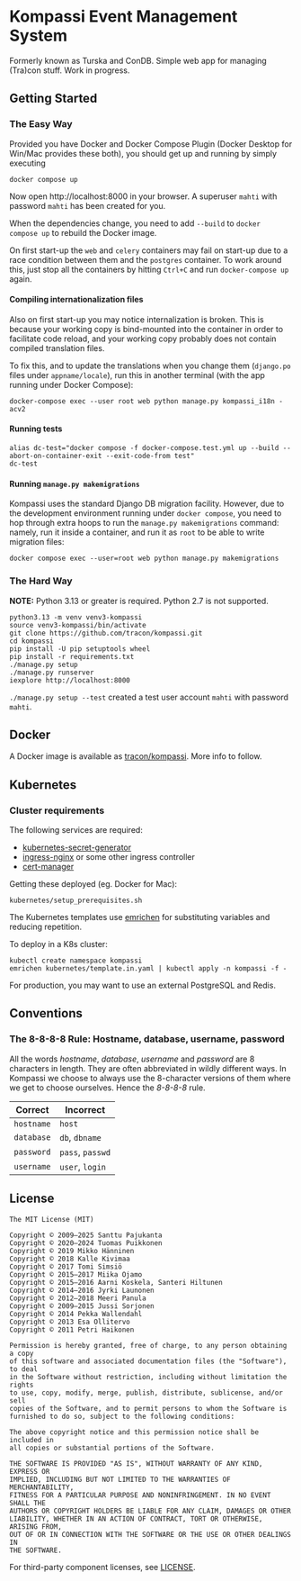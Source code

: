 # Kompassi Event Management System

Formerly known as Turska and ConDB. Simple web app for managing (Tra)con stuff. Work in progress.


## Getting Started

### The Easy Way

Provided you have Docker and Docker Compose Plugin (Docker Desktop for Win/Mac provides these both), you should get up and running by simply executing

    docker compose up

Now open http://localhost:8000 in your browser. A superuser `mahti` with password `mahti` has been created for you.

When the dependencies change, you need to add `--build` to `docker compose up` to rebuild the Docker image.

On first start-up the `web` and `celery` containers may fail on start-up due to a race condition between them and the `postgres` container. To work around this, just stop all the containers by hitting `Ctrl+C` and run `docker-compose up` again.

#### Compiling internationalization files

Also on first start-up you may notice internalization is broken. This is because your working copy is bind-mounted into the container in order to facilitate code reload, and your working copy probably does not contain compiled translation files.

To fix this, and to update the translations when you change them (`django.po` files under `appname/locale`), run this in another terminal (with the app running under Docker Compose):

    docker-compose exec --user root web python manage.py kompassi_i18n -acv2

#### Running tests

    alias dc-test="docker compose -f docker-compose.test.yml up --build --abort-on-container-exit --exit-code-from test"
    dc-test

#### Running `manage.py makemigrations`

Kompassi uses the standard Django DB migration facility. However, due to the development environment running under `docker compose`, you need to hop through extra hoops to run the `manage.py makemigrations` command: namely, run it inside a container, and run it as `root` to be able to write migration files:

    docker compose exec --user=root web python manage.py makemigrations

### The Hard Way

**NOTE:** Python 3.13 or greater is required. Python 2.7 is not supported.

    python3.13 -m venv venv3-kompassi
    source venv3-kompassi/bin/activate
    git clone https://github.com/tracon/kompassi.git
    cd kompassi
    pip install -U pip setuptools wheel
    pip install -r requirements.txt
    ./manage.py setup
    ./manage.py runserver
    iexplore http://localhost:8000

`./manage.py setup --test` created a test user account `mahti` with password `mahti`.

## Docker

A Docker image is available as [tracon/kompassi](https://hub.docker.com/r/tracon/kompassi/). More info to follow.

## Kubernetes

### Cluster requirements

The following services are required:

* [kubernetes-secret-generator](https://github.com/mittwald/kubernetes-secret-generator)
* [ingress-nginx](https://github.com/kubernetes/ingress-nginx) or some other ingress controller
* [cert-manager](https://github.com/jetstack/cert-manager)

Getting these deployed (eg. Docker for Mac):

    kubernetes/setup_prerequisites.sh

The Kubernetes templates use [emrichen](https://github.com/con2/emrichen) for substituting variables and reducing repetition.

To deploy in a K8s cluster:

    kubectl create namespace kompassi
    emrichen kubernetes/template.in.yaml | kubectl apply -n kompassi -f -

For production, you may want to use an external PostgreSQL and Redis.

## Conventions

### The 8-8-8-8 Rule: Hostname, database, username, password

All the words _hostname_, _database_, _username_ and _password_ are 8 characters in length. They are often abbreviated in wildly different ways. In Kompassi we choose to always use the 8-character versions of them where we get to choose ourselves. Hence the _8-8-8-8_ rule.

| Correct | Incorrect |
|---------|-----------|
| `hostname` | `host` |
| `database` | `db`, `dbname` |
| `password` | `pass`, `passwd` |
| `username` | `user`, `login` |

## License

    The MIT License (MIT)

    Copyright © 2009–2025 Santtu Pajukanta
    Copyright © 2020–2024 Tuomas Puikkonen
    Copyright © 2019 Mikko Hänninen
    Copyright © 2018 Kalle Kivimaa
    Copyright © 2017 Tomi Simsiö
    Copyright © 2015–2017 Miika Ojamo
    Copyright © 2015–2016 Aarni Koskela, Santeri Hiltunen
    Copyright © 2014–2016 Jyrki Launonen
    Copyright © 2012–2018 Meeri Panula
    Copyright © 2009–2015 Jussi Sorjonen
    Copyright © 2014 Pekka Wallendahl
    Copyright © 2013 Esa Ollitervo
    Copyright © 2011 Petri Haikonen

    Permission is hereby granted, free of charge, to any person obtaining a copy
    of this software and associated documentation files (the "Software"), to deal
    in the Software without restriction, including without limitation the rights
    to use, copy, modify, merge, publish, distribute, sublicense, and/or sell
    copies of the Software, and to permit persons to whom the Software is
    furnished to do so, subject to the following conditions:

    The above copyright notice and this permission notice shall be included in
    all copies or substantial portions of the Software.

    THE SOFTWARE IS PROVIDED "AS IS", WITHOUT WARRANTY OF ANY KIND, EXPRESS OR
    IMPLIED, INCLUDING BUT NOT LIMITED TO THE WARRANTIES OF MERCHANTABILITY,
    FITNESS FOR A PARTICULAR PURPOSE AND NONINFRINGEMENT. IN NO EVENT SHALL THE
    AUTHORS OR COPYRIGHT HOLDERS BE LIABLE FOR ANY CLAIM, DAMAGES OR OTHER
    LIABILITY, WHETHER IN AN ACTION OF CONTRACT, TORT OR OTHERWISE, ARISING FROM,
    OUT OF OR IN CONNECTION WITH THE SOFTWARE OR THE USE OR OTHER DEALINGS IN
    THE SOFTWARE.

For third-party component licenses, see [LICENSE](https://github.com/tracon/kompassi/blob/master/LICENSE.md).
